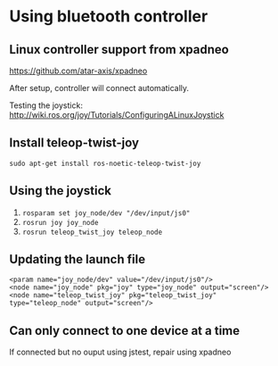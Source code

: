 # Using bluetooth controller

## Linux controller support from xpadneo

https://github.com/atar-axis/xpadneo

After setup, controller will connect automatically.

Testing the joystick: http://wiki.ros.org/joy/Tutorials/ConfiguringALinuxJoystick




## Install teleop-twist-joy

`sudo apt-get install ros-noetic-teleop-twist-joy`

## Using the joystick

1. `rosparam set joy_node/dev "/dev/input/js0"`
2. `rosrun joy joy_node`
3. `rosrun teleop_twist_joy teleop_node`

## Updating the launch file
```
<param name="joy_node/dev" value="/dev/input/js0"/>
<node name="joy_node" pkg="joy" type="joy_node" output="screen"/>
<node name="teleop_twist_joy" pkg="teleop_twist_joy" type="teleop_node" output="screen"/>
```

## Can only connect to one device at a time

If connected but no ouput using jstest, repair using xpadneo